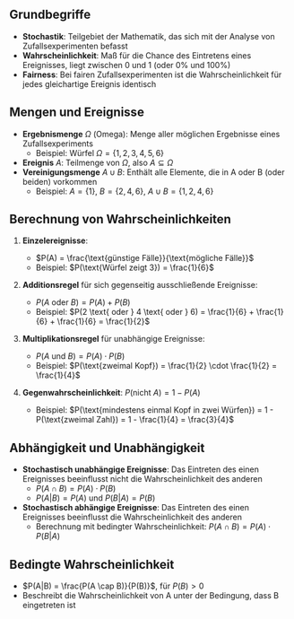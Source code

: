 ## Grundbegriffe

- **Stochastik**: Teilgebiet der Mathematik, das sich mit der Analyse von Zufallsexperimenten befasst
- **Wahrscheinlichkeit**: Maß für die Chance des Eintretens eines Ereignisses, liegt zwischen 0 und 1 (oder 0% und 100%)
- **Fairness**: Bei fairen Zufallsexperimenten ist die Wahrscheinlichkeit für jedes gleichartige Ereignis identisch

## Mengen und Ereignisse

- **Ergebnismenge** $\Omega$ (Omega): Menge aller möglichen Ergebnisse eines Zufallsexperiments
  - Beispiel: Würfel $\Omega = \{1,2,3,4,5,6\}$
- **Ereignis** $A$: Teilmenge von $\Omega$, also $A \subseteq \Omega$
- **Vereinigungsmenge** $A \cup B$: Enthält alle Elemente, die in A oder B (oder beiden) vorkommen
  - Beispiel: $A = \{1\}$, $B = \{2,4,6\}$, $A \cup B = \{1,2,4,6\}$

## Berechnung von Wahrscheinlichkeiten

1. **Einzelereignisse**: 
	- $P(A) = \frac{\text{günstige Fälle}}{\text{mögliche Fälle}}$
	- Beispiel: $P(\text{Würfel zeigt 3}) = \frac{1}{6}$

3. **Additionsregel** für sich gegenseitig ausschließende Ereignisse:
	- $P(A \text{ oder } B) = P(A) + P(B)$
	- Beispiel: $P(2 \text{ oder } 4 \text{ oder } 6) = \frac{1}{6} + \frac{1}{6} + \frac{1}{6} = \frac{1}{2}$

4. **Multiplikationsregel** für unabhängige Ereignisse:
	- $P(A \text{ und } B) = P(A) \cdot P(B)$
	- Beispiel: $P(\text{zweimal Kopf}) = \frac{1}{2} \cdot \frac{1}{2} = \frac{1}{4}$

5. **Gegenwahrscheinlichkeit**: $P(\text{nicht } A) = 1 - P(A)$
	- Beispiel: $P(\text{mindestens einmal Kopf in zwei Würfen}) = 1 - P(\text{zweimal Zahl}) = 1 - \frac{1}{4} = \frac{3}{4}$

## Abhängigkeit und Unabhängigkeit
- **Stochastisch unabhängige Ereignisse**: Das Eintreten des einen Ereignisses beeinflusst nicht die Wahrscheinlichkeit des anderen
	- $P(A \cap B) = P(A) \cdot P(B)$
	- $P(A|B) = P(A)$ und $P(B|A) = P(B)$
- **Stochastisch abhängige Ereignisse**: Das Eintreten des einen Ereignisses beeinflusst die Wahrscheinlichkeit des anderen
	- Berechnung mit bedingter Wahrscheinlichkeit: $P(A \cap B) = P(A) \cdot P(B|A)$

## Bedingte Wahrscheinlichkeit
- $P(A|B) = \frac{P(A \cap B)}{P(B)}$, für $P(B) > 0$
- Beschreibt die Wahrscheinlichkeit von A unter der Bedingung, dass B eingetreten ist

